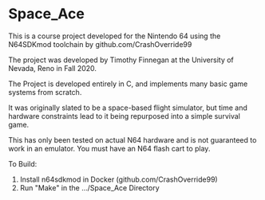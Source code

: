 # Space_Ace

This is a course project developed for the Nintendo 64 using the N64SDKmod toolchain by github.com/CrashOverride99

The project was developed by Timothy Finnegan at the University of Nevada, Reno in Fall 2020.

The Project is developed entirely in C, and implements many basic game systems from scratch.

It was originally slated to be a space-based flight simulator, but time and hardware constraints
lead to it being repurposed into a simple survival game.

This has only been tested on actual N64 hardware and is not guaranteed to work in an emulator. You must have an N64 flash cart to play.

To Build:

1. Install n64sdkmod in Docker (github.com/CrashOverride99)
2. Run "Make" in the .../Space_Ace Directory

